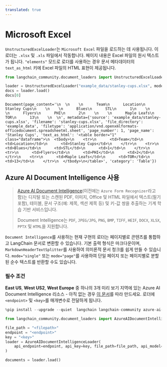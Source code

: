 ```yaml
---
translated: true
---
```


# Microsoft Excel

`UnstructuredExcelLoader`는 `Microsoft Excel` 파일을 로드하는 데 사용됩니다. 이 로더는 `.xlsx` 및 `.xls` 파일에서 작동합니다. 페이지 내용은 Excel 파일의 원시 텍스트가 됩니다. `"elements"` 모드로 로더를 사용하는 경우 문서 메타데이터의 `text_as_html` 키에 Excel 파일의 HTML 표현이 제공됩니다.

```python
from langchain_community.document_loaders import UnstructuredExcelLoader
```

```python
loader = UnstructuredExcelLoader("example_data/stanley-cups.xlsx", mode="elements")
docs = loader.load()
docs[0]
```

```output
Document(page_content='\n  \n    \n      Team\n      Location\n      Stanley Cups\n    \n    \n      Blues\n      STL\n      1\n    \n    \n      Flyers\n      PHI\n      2\n    \n    \n      Maple Leafs\n      TOR\n      13\n    \n  \n', metadata={'source': 'example_data/stanley-cups.xlsx', 'filename': 'stanley-cups.xlsx', 'file_directory': 'example_data', 'filetype': 'application/vnd.openxmlformats-officedocument.spreadsheetml.sheet', 'page_number': 1, 'page_name': 'Stanley Cups', 'text_as_html': '<table border="1" class="dataframe">\n  <tbody>\n    <tr>\n      <td>Team</td>\n      <td>Location</td>\n      <td>Stanley Cups</td>\n    </tr>\n    <tr>\n      <td>Blues</td>\n      <td>STL</td>\n      <td>1</td>\n    </tr>\n    <tr>\n      <td>Flyers</td>\n      <td>PHI</td>\n      <td>2</td>\n    </tr>\n    <tr>\n      <td>Maple Leafs</td>\n      <td>TOR</td>\n      <td>13</td>\n    </tr>\n  </tbody>\n</table>', 'category': 'Table'})
```

## Azure AI Document Intelligence 사용

>[Azure AI Document Intelligence](https://aka.ms/doc-intelligence)(이전에는 `Azure Form Recognizer`라고 함)는 디지털 또는 스캔된 PDF, 이미지, Office 및 HTML 파일에서 텍스트(필기 포함), 테이블, 문서 구조(예: 제목, 섹션 제목 등) 및 키-값 쌍을 추출하는 기계 학습 기반 서비스입니다.
>
>Document Intelligence는 `PDF`, `JPEG/JPG`, `PNG`, `BMP`, `TIFF`, `HEIF`, `DOCX`, `XLSX`, `PPTX` 및 `HTML`을 지원합니다.

`Document Intelligence`를 사용하는 현재 구현의 로더는 페이지별로 콘텐츠를 통합하고 LangChain 문서로 변환할 수 있습니다. 기본 출력 형식은 마크다운이며, `MarkdownHeaderTextSplitter`를 사용하여 의미론적 문서 청크를 쉽게 만들 수 있습니다. `mode="single"` 또는 `mode="page"`를 사용하여 단일 페이지 또는 페이지별로 분할된 순수 텍스트를 반환할 수도 있습니다.

### 필수 조건

**East US**, **West US2**, **West Europe** 중 하나의 3개 미리 보기 지역에 있는 Azure AI Document Intelligence 리소스 - 아직 없는 경우 [이 문서](https://learn.microsoft.com/azure/ai-services/document-intelligence/create-document-intelligence-resource?view=doc-intel-4.0.0)를 따라 만드세요. 로더에 `<endpoint>` 및 `<key>`를 매개변수로 전달하게 됩니다.

```python
%pip install --upgrade --quiet  langchain langchain-community azure-ai-documentintelligence
```

```python
from langchain_community.document_loaders import AzureAIDocumentIntelligenceLoader

file_path = "<filepath>"
endpoint = "<endpoint>"
key = "<key>"
loader = AzureAIDocumentIntelligenceLoader(
    api_endpoint=endpoint, api_key=key, file_path=file_path, api_model="prebuilt-layout"
)

documents = loader.load()
```
